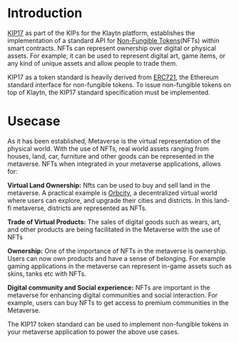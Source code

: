 # Introduction <a id="KIP17 Introduction"></a>
[KIP17](https://kips.klaytn.foundation/KIPs/kip-17) as part of the KIPs for the Klaytn platform, establishes the implementation of a standard API for [Non-Fungible Tokens](https://docs.klaytn.foundation/content/smart-contract/token-standard#non-fungible-token-standard-kip-17)(NFTs)  within smart contracts.  NFTs can represent ownership over digital or physical assets. For example, it can be used to represent digital art, game items, or any kind of unique assets and allow people to trade them. 

KIP17 as a token standard is heavily derived from [ERC721](https://eips.ethereum.org/EIPS/eip-721), the Ethereum standard interface for non-fungible tokens. To issue non-fungible tokens on top of Klaytn, the KIP17 standard specification must be implemented.

# Usecase <a id="KIP17 Introduction"></a>
As it has been established, Metaverse is the virtual representation of the physical world.  With the use of NFTs, real world assets ranging from houses, land, car, furniture and other goods can be represented in the metaverse.   NFTs when integrated in your metaverse applications, allows for:

**Virtual Land Ownership:** Nfts can be used to buy and sell land in the metaverse. A practical example is [Orbcity](https://orbcity.io/), a decentralized virtual world where users can explore, and upgrade their cities and districts. In this land-fi metaverse, districts are represented as NFTs.

**Trade of Virtual Products:** The sales of digital goods such as wears, art, and other products are being facilitated in the Metaverse with the use of NFTs

**Ownership:** One of the importance of NFTs in the metaverse is ownership. Users can now own products and have a sense of belonging. For example gaming applications in the metaverse can represent in-game assets such as skins, tanks etc with NFTs.

**Digital community and Social experience:** NFTs are important in the metaverse for enhancing digital communities and social interaction. For example, users can buy NFTs to get access to premium communities in the Metaverse.

The KIP17 token standard can be used to implement non-fungible tokens in your metaverse application to power the above use cases.

